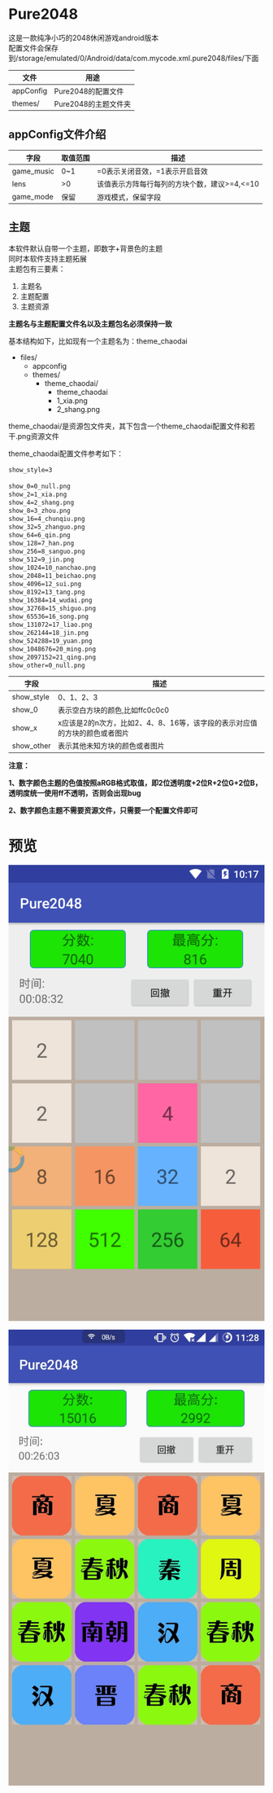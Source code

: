 # Pure2048

这是一款纯净小巧的2048休闲游戏android版本  
配置文件会保存到/storage/emulated/0/Android/data/com.mycode.xml.pure2048/files/下面  

|文件|用途|
|-|-|
|appConfig|Pure2048的配置文件|
|themes/|Pure2048的主题文件夹|

## appConfig文件介绍

|字段|取值范围|描述|
|-|-|-|
|game_music|0~1|=0表示关闭音效，=1表示开启音效|
|lens|>0|该值表示方阵每行每列的方块个数，建议>=4,<=10|
|game_mode|保留|游戏模式，保留字段|

## 主题

本软件默认自带一个主题，即数字+背景色的主题  
同时本软件支持主题拓展  
主题包有三要素：  

1. 主题名
2. 主题配置
3. 主题资源  

**主题名与主题配置文件名以及主题包名必须保持一致**

基本结构如下，比如现有一个主题名为：theme_chaodai

- files/
	- appconfig
	- themes/
		- theme_chaodai/
			- theme_chaodai
			- 1_xia.png
			- 2_shang.png

theme_chaodai/是资源包文件夹，其下包含一个theme_chaodai配置文件和若干.png资源文件

theme_chaodai配置文件参考如下：

```
show_style=3

show_0=0_null.png
show_2=1_xia.png
show_4=2_shang.png
show_8=3_zhou.png
show_16=4_chunqiu.png
show_32=5_zhanguo.png
show_64=6_qin.png
show_128=7_han.png
show_256=8_sanguo.png
show_512=9_jin.png
show_1024=10_nanchao.png
show_2048=11_beichao.png
show_4096=12_sui.png
show_8192=13_tang.png
show_16384=14_wudai.png
show_32768=15_shiguo.png
show_65536=16_song.png
show_131072=17_liao.png
show_262144=18_jin.png
show_524288=19_yuan.png
show_1048676=20_ming.png
show_2097152=21_qing.png
show_other=0_null.png

```

|字段|描述|
|-|-|
|show_style|0、1、2、3|表示方块显示样式，=0只显示数字，不显示颜色，=1只显示颜色不显示数字，=2数字颜色都显示，=3显示图片|
|show_0|表示空白方块的颜色,比如ffc0c0c0|
|show_x|x应该是2的n次方，比如2、4、8、16等，该字段的表示对应值的方块的颜色或者图片|
|show_other|表示其他未知方块的颜色或者图片|

**注意：**

**1、数字颜色主题的色值按照aRGB格式取值，即2位透明度+2位R+2位G+2位B，透明度统一使用ff不透明，否则会出现bug**

**2、数字颜色主题不需要资源文件，只需要一个配置文件即可**



# 预览

![预览1](https://raw.githubusercontent.com/qiuzhiqian/Pure2048/master/doc/review1.png)

![预览1](https://raw.githubusercontent.com/qiuzhiqian/Pure2048/master/doc/review2.png)